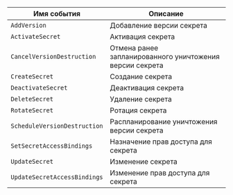 Имя события | Описание
--- | ---
`AddVersion` | Добавление версии секрета
`ActivateSecret` | Активация секрета
`CancelVersionDestruction` | Отмена ранее запланированного уничтожения версии секрета
`CreateSecret` | Создание секрета
`DeactivateSecret` | Деактивация секрета
`DeleteSecret` | Удаление секрета
`RotateSecret` | Ротация секрета
`ScheduleVersionDestruction` | Распланирование уничтожения версии секрета
`SetSecretAccessBindings` | Назначение прав доступа для секрета
`UpdateSecret` | Изменение секрета
`UpdateSecretAccessBindings` | Изменение прав доступа для секрета